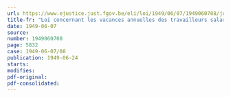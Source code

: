 ```yaml
---
url: https://www.ejustice.just.fgov.be/eli/loi/1949/06/07/1949060708/justel
title-fr: "Loi concernant les vacances annuelles des travailleurs salariés"
date: 1949-06-07
source:
number: 1949060708
page: 5832
case: 1949-06-07/08
publication: 1949-06-24
starts:
modifies:
pdf-original:
pdf-consolidated:
---
```


